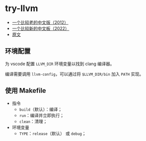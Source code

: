 # try-llvm

- [一个比较老的中文版（2012）](https://llvm-tutorial-cn.readthedocs.io/en/latest/index.html)
- [一个比较新的中文板（2022）](https://zhuanlan.zhihu.com/p/430971659)
- [原文](https://llvm.org/docs/tutorial/MyFirstLanguageFrontend/index.html)

## 环境配置

为 vscode 配置 `LLVM_DIR` 环境变量以找到 clang 编译器。

编译需要调用 `llvm-config`，可以通过将 `$LLVM_DIR/bin` 加入 `PATH` 实现。

## 使用 Makefile

- 指令
  - `build`（默认）：编译；
  - `run`：编译并立即执行；
  - `clean`：清理；
- 环境变量
  - `TYPE`：`release`（默认） 或 `debug`；
